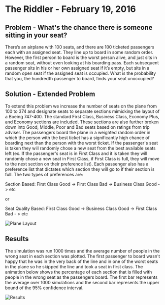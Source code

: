# The Riddler - February 19, 2016
## Problem - What's the chance there is someone sitting in your seat?
There’s an airplane with 100 seats, and there are 100 ticketed passengers each with an assigned seat. They line up to
board in some random order. However, the first person to board is the worst person alive, and just sits in a random
seat, without even looking at his boarding pass. Each subsequent passenger sits in his or her own assigned seat if it’s
empty, but sits in a random open seat if the assigned seat is occupied. What is the probability that you, the hundredth
passenger to board, finds your seat unoccupied?

## Solution - Extended Problem
To extend this problem we increase the number of seats on the plane from 100 to 374 and designate seats to separate
sections mimicking the layout of a Boeing 747-400. The standard First Class, Business Class, Economy Plus, and Economy
sections are included. These sections are also further broken down into Good, Middle, Poor and Bad seats based on ratings
from trip adviser. The passengers board the plane in a weighted random order in which the person with the best ticket
has a significantly high chance of boarding next than the person with the worst ticket. If the passenger's seat is taken
they will randomly chose a new seat from the best available seats left (ex. If the passenger's seat is in First Class
and it is taken they will randomly chose a new seat in First Class, if First Class is full, they will move to the next
section on their preference list). Each passenger also has a preference list that dictates which section they will go to
if their section is full. The two types of preferences are:

Section Based: First Class Good -> First Class Bad -> Business Class Good -> etc

or

Seat Quality Based: First Class Good -> Business Class Good  -> First Class Bad - > etc


![Plane Layout](https://github.com/rd11490/The-Riddler-Traffic/blob/master/Feb_19_16/Plane_Image.jpg)


## Results
The simulation was run 1000 times and the average number of people in the wrong seat in each section was plotted. The
first passenger to board wasn't happy that he was in the very back of the line and in one of the worst seats in the plane
so he skipped the line and took a seat in first class. The animation below shows the percentage of each section that
is filled with people in the wrong seat as the passengers board. The first bar represents the average over 1000 simulations
 and the second bar represents the upper bound of the 95% confidence interval.


![Results](https://github.com/rd11490/The-Riddler/blob/master/Feb_19_16/result.gif)